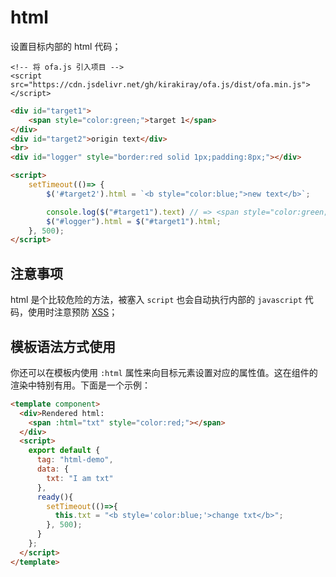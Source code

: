# html

设置目标内部的 html 代码；

<html-viewer>

```
<!-- 将 ofa.js 引入项目 -->
<script src="https://cdn.jsdelivr.net/gh/kirakiray/ofa.js/dist/ofa.min.js"></script>
```

```html
<div id="target1">
    <span style="color:green;">target 1</span>
</div>
<div id="target2">origin text</div>
<br>
<div id="logger" style="border:red solid 1px;padding:8px;"></div>

<script>
    setTimeout(()=> {
        $('#target2').html = `<b style="color:blue;">new text</b>`;

        console.log($("#target1").text) // => <span style="color:green;">target 1</span>;
        $("#logger").html = $("#target1").html;
    }, 500);
</script>
```

</html-viewer>

## 注意事项

html 是个比较危险的方法，被塞入 `script` 也会自动执行内部的 `javascript` 代码，使用时注意预防 [XSS](https://developer.mozilla.org/en-US/docs/Glossary/Cross-site_scripting)；

## 模板语法方式使用

你还可以在模板内使用 `:html` 属性来向目标元素设置对应的属性值。这在组件的渲染中特别有用。下面是一个示例：

<comp-viewer comp-name="html-demo">

```html
<template component>
  <div>Rendered html: 
    <span :html="txt" style="color:red;"></span>
  </div>
  <script>
    export default {
      tag: "html-demo",
      data: {
        txt: "I am txt"
      },
      ready(){
        setTimeout(()=>{
          this.txt = "<b style='color:blue;'>change txt</b>";
        }, 500);
      }
    };
  </script>
</template>
```

</comp-viewer>